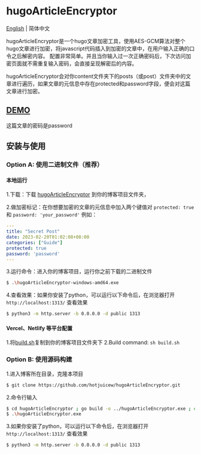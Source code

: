 # hugoArticleEncryptor
[English](https://github.com/hotjuicew/hugoArticleEncryptor/blob/master/README.md) | 简体中文

hugoArticleEncryptor是一个hugo文章加密工具，使用AES-GCM算法对整个hugo文章进行加密，将javascript代码插入到加密的文章中，在用户输入正确的口令之后解密内容。
配置非常简单。并且当你输入过一次正确密码后，下次访问加密页面就不需重复输入密码，会直接呈现解密后的内容。

hugoArticleEncryptor会对你content文件夹下的posts（或post）文件夹中的文章进行遍历，如果文章的元信息中存在protected和password字段，便会对这篇文章进行加密。
## [DEMO](https://juicebar-demo.add1.dev/)
这篇文章的密码是password
## 安装与使用
### Option A: 使用二进制文件（推荐）
#### 本地运行
1.下载：下载 [hugoArticleEncryptor](https://github.com/hotjuicew/hugoArticleEncryptor/releases/latest) 到你的博客项目文件夹，

2.做加密标记：在你想要加密的文章的元信息中加入两个键值对
`protected: true`和 `password: 'your_password'`
例如：
```yaml
---
title: "Secret Post"
date: 2023-02-20T01:02:08+08:00
categories: ["Guide"]
protected: true
password: 'password'
---
```
3.运行命令：进入你的博客项目，运行你之前下载的二进制文件
```bash
$ .\hugoArticleEncryptor-windows-amd64.exe 
```
4.查看效果：如果你安装了python，可以运行以下命令后，在浏览器打开`http://localhost:1313/` 查看效果
```bash
$ python3 -m http.server -b 0.0.0.0 -d public 1313
```
#### Vercel、Netlify 等平台配置
1.将[build.sh](https://github.com/hotjuicew/hugoArticleEncryptor/blob/master/exampleSite/build.sh)复制到你的博客项目文件夹下
2.Build command: `sh build.sh`
### Option B: 使用源码构建
1.进入博客所在目录，克隆本项目
```bash
$ git clone https://github.com/hotjuicew/hugoArticleEncryptor.git
````
2.命令行输入
```bash
$ cd hugoArticleEncryptor ; go build -o ../hugoArticleEncryptor.exe ; cd ..
$ .\hugoArticleEncryptor.exe 
```

3.如果你安装了python，可以运行以下命令后，在浏览器打开`http://localhost:1313/` 查看效果
```bash
$ python3 -m http.server -b 0.0.0.0 -d public 1313
```